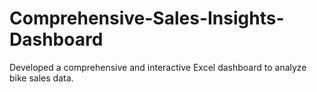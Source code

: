 # Comprehensive-Sales-Insights-Dashboard
Developed a comprehensive and interactive Excel dashboard to analyze bike sales data.
